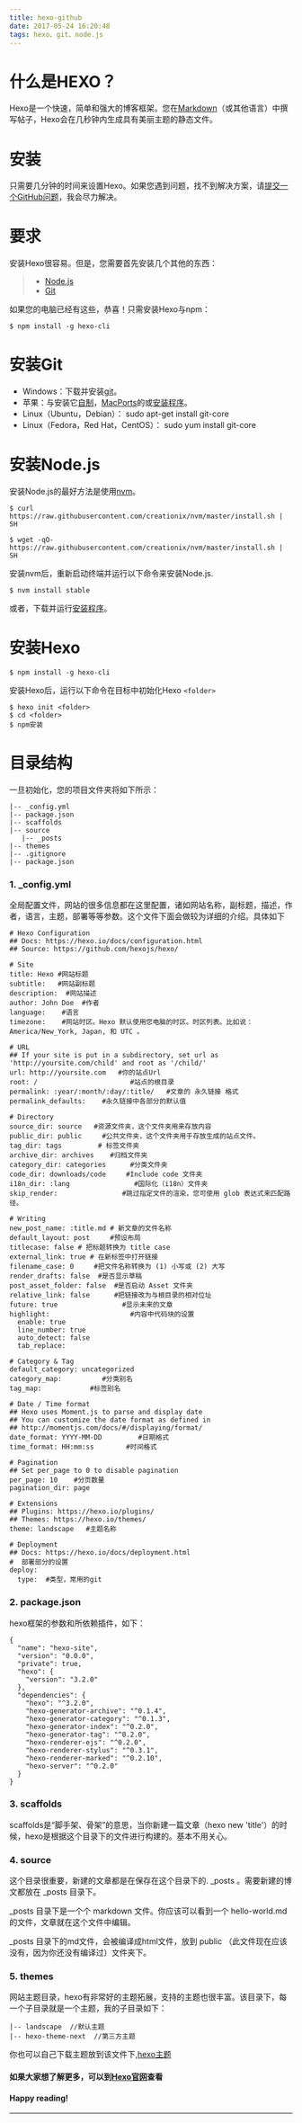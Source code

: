 ```yaml
---
title: hexo-github
date: 2017-05-24 16:20:48
tags: hexo、git、node.js
---
```


# 什么是HEXO？
Hexo是一个快速，简单和强大的博客框架。您在[Markdown](https://daringfireball.net/projects/markdown/)（或其他语言）中撰写帖子，Hexo会在几秒钟内生成具有美丽主题的静态文件。

# 安装
只需要几分钟的时间来设置Hexo。如果您遇到问题，找不到解决方案，请[提交一个GitHub问题](https://github.com/hexojs/hexo/issues)，我会尽力解决。

# 要求
安装Hexo很容易。但是，您需要首先安装几个其他的东西：
> * [Node.js](https://nodejs.org/en/)
> * [Git](https://git-scm.com/)

如果您的电脑已经有这些，恭喜！只需安装Hexo与npm：

```
$ npm install -g hexo-cli
```
# 安装Git
* Windows：下载并安装[git](https://git-scm.com/)。
* 苹果：与安装它[自制](https://brew.sh/)，[MacPorts](https://www.macports.org/)的或[安装程序](https://sourceforge.net/projects/git-osx-installer/)。
* Linux（Ubuntu，Debian）： sudo apt-get install git-core
* Linux（Fedora，Red Hat，CentOS）： sudo yum install git-core

# 安装Node.js
安装Node.js的最好方法是使用[nvm](https://github.com/creationix/nvm)。

```
$ curl https://raw.githubusercontent.com/creationix/nvm/master/install.sh | SH

```

```
$ wget -qO- https://raw.githubusercontent.com/creationix/nvm/master/install.sh | SH

```
安装nvm后，重新启动终端并运行以下命令来安装Node.js.

```
$ nvm install stable

```
或者，下载并运行[安装程序](https://nodejs.org/en/)。

# 安装Hexo

```
$ npm install -g hexo-cli

```
安装Hexo后，运行以下命令在目标中初始化Hexo `<folder>`

```
$ hexo init <folder>
$ cd <folder>
$ npm安装
```

# 目录结构
一旦初始化，您的项目文件夹将如下所示：

```
|-- _config.yml
|-- package.json
|-- scaffolds
|-- source
   |-- _posts
|-- themes
|-- .gitignore
|-- package.json
```

### 1. _config.yml
全局配置文件，网站的很多信息都在这里配置，诸如网站名称，副标题，描述，作者，语言，主题，部署等等参数。这个文件下面会做较为详细的介绍。具体如下

```
# Hexo Configuration
## Docs: https://hexo.io/docs/configuration.html
## Source: https://github.com/hexojs/hexo/

# Site
title: Hexo #网站标题
subtitle:   #网站副标题
description:  #网站描述
author: John Doe  #作者
language:    #语言
timezone:    #网站时区。Hexo 默认使用您电脑的时区。时区列表。比如说：America/New_York, Japan, 和 UTC 。

# URL
## If your site is put in a subdirectory, set url as 'http://yoursite.com/child' and root as '/child/'
url: http://yoursite.com   #你的站点Url
root: /                       #站点的根目录
permalink: :year/:month/:day/:title/   #文章的 永久链接 格式   
permalink_defaults:    #永久链接中各部分的默认值

# Directory   
source_dir: source   #资源文件夹，这个文件夹用来存放内容
public_dir: public     #公共文件夹，这个文件夹用于存放生成的站点文件。
tag_dir: tags         # 标签文件夹     
archive_dir: archives    #归档文件夹
category_dir: categories      #分类文件夹
code_dir: downloads/code     #Include code 文件夹
i18n_dir: :lang                #国际化（i18n）文件夹
skip_render:                #跳过指定文件的渲染，您可使用 glob 表达式来匹配路径。    

# Writing
new_post_name: :title.md # 新文章的文件名称
default_layout: post     #预设布局
titlecase: false # 把标题转换为 title case
external_link: true # 在新标签中打开链接
filename_case: 0     #把文件名称转换为 (1) 小写或 (2) 大写
render_drafts: false  #是否显示草稿
post_asset_folder: false  #是否启动 Asset 文件夹
relative_link: false      #把链接改为与根目录的相对位址    
future: true                #显示未来的文章
highlight:                    #内容中代码块的设置    
  enable: true
  line_number: true
  auto_detect: false
  tab_replace:

# Category & Tag
default_category: uncategorized
category_map:          #分类别名
tag_map:            #标签别名

# Date / Time format
## Hexo uses Moment.js to parse and display date
## You can customize the date format as defined in
## http://momentjs.com/docs/#/displaying/format/
date_format: YYYY-MM-DD         #日期格式
time_format: HH:mm:ss        #时间格式    

# Pagination
## Set per_page to 0 to disable pagination
per_page: 10    #分页数量
pagination_dir: page  

# Extensions
## Plugins: https://hexo.io/plugins/
## Themes: https://hexo.io/themes/
theme: landscape   #主题名称

# Deployment
## Docs: https://hexo.io/docs/deployment.html
#  部署部分的设置
deploy:     
  type:  #类型，常用的git
```
	
### 2. package.json
hexo框架的参数和所依赖插件，如下：

```
{
  "name": "hexo-site",
  "version": "0.0.0",
  "private": true,
  "hexo": {
    "version": "3.2.0"
  },
  "dependencies": {
    "hexo": "^3.2.0",
    "hexo-generator-archive": "^0.1.4",
    "hexo-generator-category": "^0.1.3",
    "hexo-generator-index": "^0.2.0",
    "hexo-generator-tag": "^0.2.0",
    "hexo-renderer-ejs": "^0.2.0",
    "hexo-renderer-stylus": "^0.3.1",
    "hexo-renderer-marked": "^0.2.10",
    "hexo-server": "^0.2.0"
  }
}
```

### 3. scaffolds
scaffolds是“脚手架、骨架”的意思，当你新建一篇文章（hexo new 'title'）的时候，hexo是根据这个目录下的文件进行构建的。基本不用关心。

### 4. source
这个目录很重要，新建的文章都是在保存在这个目录下的.
_posts 。需要新建的博文都放在 _posts 目录下。

_posts 目录下是一个个 markdown 文件。你应该可以看到一个 hello-world.md 的文件，文章就在这个文件中编辑。

_posts 目录下的md文件，会被编译成html文件，放到 public （此文件现在应该没有，因为你还没有编译过）文件夹下。

### 5. themes
网站主题目录，hexo有非常好的主题拓展，支持的主题也很丰富。该目录下，每一个子目录就是一个主题，我的子目录如下：

```
|-- landscape  //默认主题
|-- hexo-theme-next  //第三方主题
```
你也可以自己下载主题放到该文件下,[hexo主题](https://hexo.io/themes/)

#### 如果大家想了解更多，可以到[Hexo官网](https://hexo.io/)查看

#### Happy reading!

---